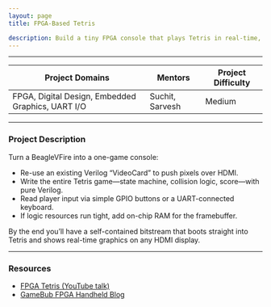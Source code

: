 ```yaml
---
layout: page
title: FPGA-Based Tetris

description: Build a tiny FPGA console that plays Tetris in real-time, rendered entirely in Verilog on a BeagleVFire.  
---
```


---

| Project Domains                                       |Mentors    | Project Difficulty |
|-------------------------------------------------------|----|--------------------|
| FPGA, Digital Design, Embedded Graphics, UART I/O     |Suchit, Sarvesh    | Medium             |

---

### Project Description

Turn a BeagleVFire into a one-game console:  
* Re-use an existing Verilog “VideoCard” to push pixels over HDMI.  
* Write the entire Tetris game—state machine, collision logic, score—with pure Verilog.  
* Read player input via simple GPIO buttons or a UART-connected keyboard.  
* If logic resources run tight, add on-chip RAM for the framebuffer.  

By the end you’ll have a self-contained bitstream that boots straight into Tetris and shows real-time graphics on any HDMI display.

---

### Resources

* [FPGA Tetris (YouTube talk)](https://youtu.be/8OK8_tHeCIA?si=YbuLPEYIBgEx-y8m)  
* [GameBub FPGA Handheld Blog](https://eli.lipsitz.net/posts/introducing-gamebub/)  
